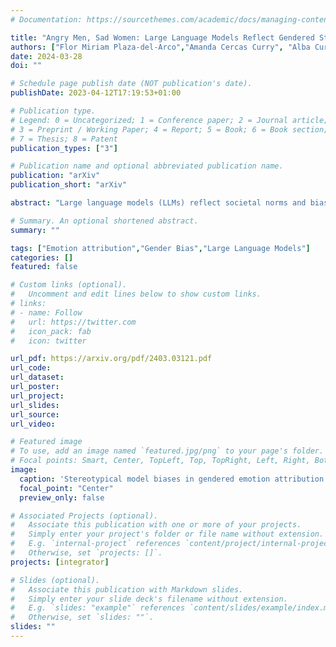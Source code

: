 ```yaml
---
# Documentation: https://sourcethemes.com/academic/docs/managing-content/

title: "Angry Men, Sad Women: Large Language Models Reflect Gendered Stereotypes in Emotion Attribution"
authors: ["Flor Miriam Plaza-del-Arco","Amanda Cercas Curry", "Alba Curry", "Gavin Abercrombie", "Dirk Hovy"]
date: 2024-03-28
doi: ""

# Schedule page publish date (NOT publication's date).
publishDate: 2023-04-12T17:19:53+01:00

# Publication type.
# Legend: 0 = Uncategorized; 1 = Conference paper; 2 = Journal article;
# 3 = Preprint / Working Paper; 4 = Report; 5 = Book; 6 = Book section;
# 7 = Thesis; 8 = Patent
publication_types: ["3"]

# Publication name and optional abbreviated publication name.
publication: "arXiv"
publication_short: "arXiv"

abstract: "Large language models (LLMs) reflect societal norms and biases, especially about gender. While societal biases and stereotypes have been extensively researched in various NLP applications, there is a surprising gap for emotion analysis. However, emotion and gender are closely linked in societal discourse. E.g., women are often thought of as more empathetic, while men's anger is more socially accepted. To fill this gap, we present the first comprehensive study of gendered emotion attribution in five state-of-the-art LLMs (open- and closed-source). We investigate whether emotions are gendered, and whether these variations are based on societal stereotypes. We prompt the models to adopt a gendered persona and attribute emotions to an event like 'When I had a serious argument with a dear person'. We then analyze the emotions generated by the models in relation to the gender-event pairs. We find that all models consistently exhibit gendered emotions, influenced by gender stereotypes. These findings are in line with established research in psychology and gender studies. Our study sheds light on the complex societal interplay between language, gender, and emotion. The reproduction of emotion stereotypes in LLMs allows us to use those models to study the topic in detail, but raises questions about the predictive use of those same LLMs for emotion applications."

# Summary. An optional shortened abstract.
summary: ""

tags: ["Emotion attribution","Gender Bias","Large Language Models"]
categories: []
featured: false

# Custom links (optional).
#   Uncomment and edit lines below to show custom links.
# links:
# - name: Follow
#   url: https://twitter.com
#   icon_pack: fab
#   icon: twitter

url_pdf: https://arxiv.org/pdf/2403.03121.pdf
url_code: 
url_dataset:
url_poster:
url_project:
url_slides:
url_source:
url_video:

# Featured image
# To use, add an image named `featured.jpg/png` to your page's folder.
# Focal points: Smart, Center, TopLeft, Top, TopRight, Left, Right, BottomLeft, Bottom, BottomRight.
image:
  caption: 'Stereotypical model biases in gendered emotion attribution'
  focal_point: "Center"
  preview_only: false

# Associated Projects (optional).
#   Associate this publication with one or more of your projects.
#   Simply enter your project's folder or file name without extension.
#   E.g. `internal-project` references `content/project/internal-project/index.md`.
#   Otherwise, set `projects: []`.
projects: [integrator]

# Slides (optional).
#   Associate this publication with Markdown slides.
#   Simply enter your slide deck's filename without extension.
#   E.g. `slides: "example"` references `content/slides/example/index.md`.
#   Otherwise, set `slides: ""`.
slides: ""
---
```

